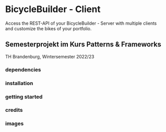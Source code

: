 # BicycleBuilder - Client
Access the REST-API of your BicycleBuilder - Server with multiple clients
and customize the bikes of your portfolio.


## Semesterprojekt im Kurs Patterns & Frameworks
TH Brandenburg, Wintersemester 2022/23

### dependencies


### installation


### getting started

### credits

### images
